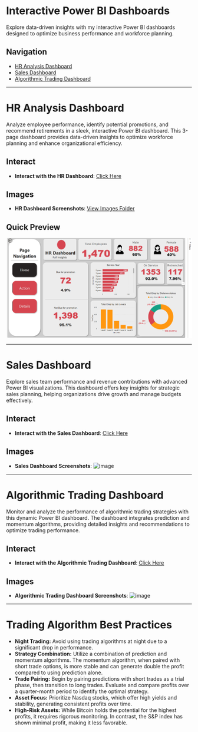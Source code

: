 # Interactive Power BI Dashboards

Explore data-driven insights with my interactive Power BI dashboards designed to optimize business performance and workforce planning.

## **Navigation**
- [HR Analysis Dashboard](#hr-analysis-dashboard)
- [Sales Dashboard](#sales-dashboard)
- [Algorithmic Trading Dashboard](#algorithmic-trading-dashboard)

---

# HR Analysis Dashboard

Analyze employee performance, identify potential promotions, and recommend retirements in a sleek, interactive Power BI dashboard. This 3-page dashboard provides data-driven insights to optimize workforce planning and enhance organizational efficiency.

## **Interact**
- **Interact with the HR Dashboard**: [Click Here](https://app.powerbi.com/view?r=eyJrIjoiNzU4YTZlOWQtYmNkMC00NTk4LWFhZGYtZmE1Mzc2M2NkNzNkIiwidCI6IjEyMDEyODFkLTIxNzgtNGE5My05M2E2LTZjNzEwMGI1NzkzYSIsImMiOjF9)

## **Images**
- **HR Dashboard Screenshots**: [View Images Folder](https://github.com/mahmoud25112/Interactive-Data-Visualizations/tree/main/Images)

## **Quick Preview**
![HR Dashboard Preview](https://github.com/mahmoud25112/Interactive-Data-Visualizations/blob/main/Images/HR_Dashboard_Home.png)

---

# Sales Dashboard

Explore sales team performance and revenue contributions with advanced Power BI visualizations. This dashboard offers key insights for strategic sales planning, helping organizations drive growth and manage budgets effectively.

## **Interact**
- **Interact with the Sales Dashboard**: [Click Here](https://app.powerbi.com/view?r=eyJrIjoiZmRhMTdlZDQtMGY1Ny00NmUyLWE5ZWUtZGUyOWY1Nzk0ZGRkIiwidCI6IjEyMDEyODFkLTIxNzgtNGE5My05M2E2LTZjNzEwMGI1NzkzYSIsImMiOjF9)

## **Images**
- **Sales Dashboard Screenshots**: ![image](https://github.com/user-attachments/assets/23f4d5ce-db7b-4048-aff3-29ec7b736d6b)



---

# Algorithmic Trading Dashboard

Monitor and analyze the performance of algorithmic trading strategies with this dynamic Power BI dashboard. The dashboard integrates prediction and momentum algorithms, providing detailed insights and recommendations to optimize trading performance.

## **Interact**
- **Interact with the Algorithmic Trading Dashboard**: [Click Here](https://app.powerbi.com/view?r=eyJrIjoiODI0MjZlZDItZjg0OC00MDlhLWE5OWQtYzM3YWEwZTc0MmJlIiwidCI6IjEyMDEyODFkLTIxNzgtNGE5My05M2E2LTZjNzEwMGI1NzkzYSIsImMiOjF9)

## **Images**
- **Algorithmic Trading Dashboard Screenshots**: ![image](https://github.com/user-attachments/assets/3a55710b-46e9-40eb-b7bc-d19d766e62e6)



---

# Trading Algorithm Best Practices

- **Night Trading:** Avoid using trading algorithms at night due to a significant drop in performance.
- **Strategy Combination:** Utilize a combination of prediction and momentum algorithms. The momentum algorithm, when paired with short trade options, is more stable and can generate double the profit compared to using prediction alone.
- **Trade Pairing:** Begin by pairing predictions with short trades as a trial phase, then transition to long trades. Evaluate and compare profits over a quarter-month period to identify the optimal strategy.
- **Asset Focus:** Prioritize Nasdaq stocks, which offer high yields and stability, generating consistent profits over time.
- **High-Risk Assets:** While Bitcoin holds the potential for the highest profits, it requires rigorous monitoring. In contrast, the S&P index has shown minimal profit, making it less favorable.

